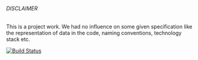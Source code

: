 ###### DISCLAIMER
This is a project work. We had no influence on some given specification
like the representation of data in the code, naming conventions, technology stack etc.

[![Build Status](https://drone.io/github.com/JohnnyQQQQ/GoodsWagonManagement/status.png)](https://drone.io/github.com/JohnnyQQQQ/GoodsWagonManagement/latest)
